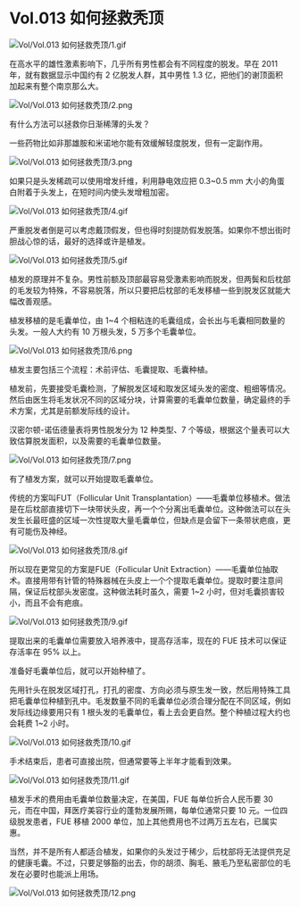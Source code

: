 # Vol.013 如何拯救秃顶

![Vol/Vol.013 如何拯救秃顶/1.gif](https://cdn.jsdelivr.net/gh/ipaperclip-icu/static/image/文字稿/Vol/Vol.013%20如何拯救秃顶/1.gif)

在高水平的雄性激素影响下，几乎所有男性都会有不同程度的脱发。早在 2011 年，就有数据显示中国约有 2 亿脱发人群，其中男性 1.3 亿，把他们的谢顶面积加起来有整个南京那么大。

![Vol/Vol.013 如何拯救秃顶/2.png](https://cdn.jsdelivr.net/gh/ipaperclip-icu/static/image/文字稿/Vol/Vol.013%20如何拯救秃顶/2.png)

有什么方法可以拯救你日渐稀薄的头发？

一些药物比如非那雄胺和米诺地尔能有效缓解轻度脱发，但有一定副作用。

![Vol/Vol.013 如何拯救秃顶/3.png](https://cdn.jsdelivr.net/gh/ipaperclip-icu/static/image/文字稿/Vol/Vol.013%20如何拯救秃顶/3.png)

如果只是头发稀疏可以使用增发纤维，利用静电效应把 0.3\~0.5 mm 大小的角蛋白附着于头发上，在短时间内使头发增粗加密。

![Vol/Vol.013 如何拯救秃顶/4.gif](https://cdn.jsdelivr.net/gh/ipaperclip-icu/static/image/文字稿/Vol/Vol.013%20如何拯救秃顶/4.gif)

严重脱发者倒是可以考虑戴顶假发，但也得时刻提防假发脱落。如果你不想出街时胆战心惊的话，最好的选择或许是植发。

![Vol/Vol.013 如何拯救秃顶/5.gif](https://cdn.jsdelivr.net/gh/ipaperclip-icu/static/image/文字稿/Vol/Vol.013%20如何拯救秃顶/5.gif)

植发的原理并不复杂。男性前额及顶部最容易受激素影响而脱发，但两鬓和后枕部的毛发较为特殊，不容易脱落，所以只要把后枕部的毛发移植一些到脱发区就能大幅改善观感。

植发移植的是毛囊单位，由 1\~4 个相粘连的毛囊组成，会长出与毛囊相同数量的头发。一般人大约有 10 万根头发，5 万多个毛囊单位。

![Vol/Vol.013 如何拯救秃顶/6.png](https://cdn.jsdelivr.net/gh/ipaperclip-icu/static/image/文字稿/Vol/Vol.013%20如何拯救秃顶/6.png)

植发主要包括三个流程：术前评估、毛囊提取、毛囊种植。

植发前，先要接受毛囊检测，了解脱发区域和取发区域头发的密度、粗细等情况。然后由医生将毛发状况不同的区域分块，计算需要的毛囊单位数量，确定最终的手术方案，尤其是前额发际线的设计。

汉密尔顿-诺伍德量表将男性脱发分为 12 种类型、7 个等级，根据这个量表可以大致估算脱发面积，以及需要的毛囊单位数量。

![Vol/Vol.013 如何拯救秃顶/7.png](https://cdn.jsdelivr.net/gh/ipaperclip-icu/static/image/文字稿/Vol/Vol.013%20如何拯救秃顶/7.png)

有了植发方案，就可以开始提取毛囊单位。

传统的方案叫FUT（Follicular Unit Transplantation）——毛囊单位移植术。做法是在后枕部直接切下一块带状头皮，再一个个分离出毛囊单位。这种做法可以在头发生长最旺盛的区域一次性提取大量毛囊单位，但缺点是会留下一条带状疤痕，更有可能伤及神经。

![Vol/Vol.013 如何拯救秃顶/8.gif](https://cdn.jsdelivr.net/gh/ipaperclip-icu/static/image/文字稿/Vol/Vol.013%20如何拯救秃顶/8.gif)

所以现在更常见的方案是FUE（Follicular Unit
Extraction）——毛囊单位抽取术。直接用带有针管的特殊器械在头皮上一个个提取毛囊单位。提取时要注意间隔，保证后枕部头发密度。这种做法耗时虽久，需要 1\~2
小时，但对毛囊损害较小，而且不会有疤痕。

![Vol/Vol.013 如何拯救秃顶/9.gif](https://cdn.jsdelivr.net/gh/ipaperclip-icu/static/image/文字稿/Vol/Vol.013%20如何拯救秃顶/9.gif)

提取出来的毛囊单位需要放入培养液中，提高存活率，现在的 FUE 技术可以保证存活率在
95% 以上。

准备好毛囊单位后，就可以开始种植了。

先用针头在脱发区域打孔，打孔的密度、方向必须与原生发一致，然后用特殊工具把毛囊单位种植到孔中。毛发数量不同的毛囊单位必须合理分配在不同区域，例如发际线边缘要用只有 1
根头发的毛囊单位，看上去会更自然。整个种植过程大约也会耗费 1\~2 小时。

![Vol/Vol.013 如何拯救秃顶/10.gif](https://cdn.jsdelivr.net/gh/ipaperclip-icu/static/image/文字稿/Vol/Vol.013%20如何拯救秃顶/10.gif)

手术结束后，患者可直接出院，但通常要等上半年才能看到效果。

![Vol/Vol.013 如何拯救秃顶/11.gif](https://cdn.jsdelivr.net/gh/ipaperclip-icu/static/image/文字稿/Vol/Vol.013%20如何拯救秃顶/11.gif)

植发手术的费用由毛囊单位数量决定，在美国，FUE 每单位折合人民币要 30 元，而在中国，拜医疗美容行业的蓬勃发展所赐，每单位通常只要 10
元。一位四级脱发患者，FUE 移植 2000 单位，加上其他费用也不过两万五左右，已属实惠。

当然，并不是所有人都适合植发，如果你的头发过于稀少，后枕部将无法提供充足的健康毛囊。不过，只要足够豁的出去，你的胡须、胸毛、腋毛乃至私密部位的毛发在必要时也能派上用场。

![Vol/Vol.013 如何拯救秃顶/12.png](https://cdn.jsdelivr.net/gh/ipaperclip-icu/static/image/文字稿/Vol/Vol.013%20如何拯救秃顶/12.png)